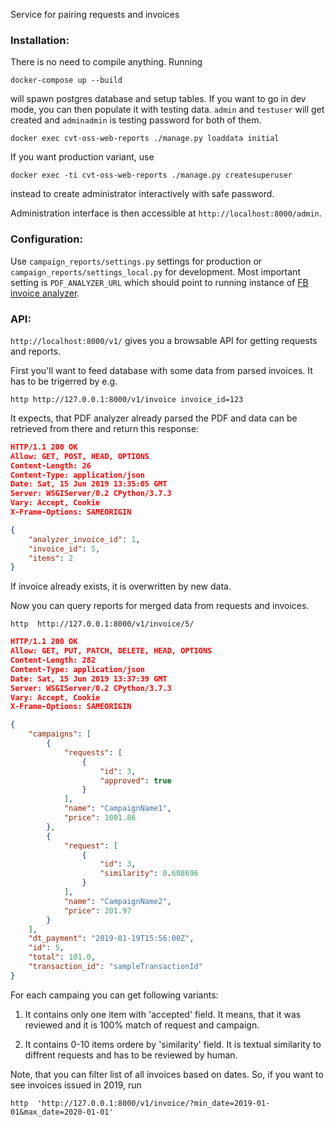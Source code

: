 Service for pairing requests and invoices

### Installation:
There is no need to compile anything. Running
```
docker-compose up --build
```

will spawn postgres database and setup tables. If you want to go in dev mode,
you can then populate it with testing data. `admin` and `testuser` will get
created and `adminadmin` is testing password for both of them.

```
docker exec cvt-oss-web-reports ./manage.py loaddata initial
```

If you want production variant, use

```
docker exec -ti cvt-oss-web-reports ./manage.py createsuperuser
```

instead to create administrator interactively with safe password.

Administration interface is then accessible at `http://localhost:8000/admin`.


### Configuration:

Use `campaign_reports/settings.py` settings for production or
`campaign_reports/settings_local.py` for development. Most important setting
is `PDF_ANALYZER_URL` which should point to running instance of [FB invoice
analyzer](https://github.com/cvt-oss/fb-invoice-pdf-analyzer).

### API:
`http://localhost:8000/v1/` gives you a browsable API for getting requests
and reports.

First you'll want to feed database with some data from parsed invoices. It
has to be trigerred by e.g.

```
http http://127.0.0.1:8000/v1/invoice invoice_id=123
```

It expects, that PDF analyzer already parsed the PDF and data can be retrieved
from there and return this response:

```json
HTTP/1.1 200 OK
Allow: GET, POST, HEAD, OPTIONS
Content-Length: 26
Content-Type: application/json
Date: Sat, 15 Jun 2019 13:35:05 GMT
Server: WSGIServer/0.2 CPython/3.7.3
Vary: Accept, Cookie
X-Frame-Options: SAMEORIGIN

{
    "analyzer_invoice_id": 1,
    "invoice_id": 5,
    "items": 2
}
```

If invoice already exists, it is overwritten by new data.

Now you can query reports for merged data from requests and invoices.


```
http  http://127.0.0.1:8000/v1/invoice/5/
```

```json
HTTP/1.1 200 OK
Allow: GET, PUT, PATCH, DELETE, HEAD, OPTIONS
Content-Length: 282
Content-Type: application/json
Date: Sat, 15 Jun 2019 13:37:39 GMT
Server: WSGIServer/0.2 CPython/3.7.3
Vary: Accept, Cookie
X-Frame-Options: SAMEORIGIN

{
    "campaigns": [
        {
            "requests": [
                {
                    "id": 3,
                    "approved": true
                }
            ],
            "name": "CampaignName1",
            "price": 1001.86
        },
        {
            "request": [
                {
                    "id": 3,
                    "similarity": 0.608696
                }
            ],
            "name": "CampaignName2",
            "price": 201.97
        }
    ],
    "dt_payment": "2019-01-19T15:56:00Z",
    "id": 5,
    "total": 101.0,
    "transaction_id": "sampleTransactionId"
}
```

For each campaing you can get following variants:

 1) It contains only one item with 'accepted' field. It means, that it was
 reviewed and it is 100% match of request and campaign.

 2) It contains 0-10 items ordere by 'similarity' field. It is textual
 similarity to diffrent requests and has to be reviewed by human.

Note, that you can filter list of all invoices based on dates. So, if you
want to see invoices issued in 2019, run

```
http  'http://127.0.0.1:8000/v1/invoice/?min_date=2019-01-01&max_date=2020-01-01'
```
